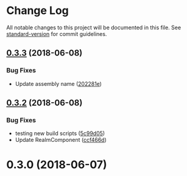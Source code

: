 # Change Log

All notable changes to this project will be documented in this file. See [standard-version](https://github.com/conventional-changelog/standard-version) for commit guidelines.

<a name="0.3.3"></a>
## [0.3.3](https://github.com/dworthen/BlazorRealm/compare/blazor-realm@0.3.2...0.3.3) (2018-06-08)


### Bug Fixes

* Update assembly name ([202281e](https://github.com/dworthen/BlazorRealm/commit/202281e))



<a name="0.3.2"></a>
## [0.3.2](https://github.com/dworthen/BlazorRealm/compare/blazor-realm@0.3.0...0.3.2) (2018-06-08)


### Bug Fixes

* testing new build scripts ([5c99d05](https://github.com/dworthen/BlazorRealm/commit/5c99d05))
* Update RealmComponent ([ccf466d](https://github.com/dworthen/BlazorRealm/commit/ccf466d))



<a name="0.3.0"></a>
# 0.3.0 (2018-06-07)
